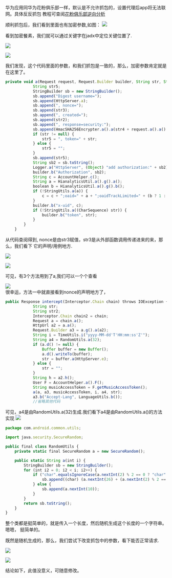 华为应用同华为花粉俱乐部一样，默认是不允许抓包的，设置代理后app将无法联网。具体反反抓包
教程可查阅[花粉俱乐部逆向分析](花粉俱乐部.md)  

顺利抓包后，我们看到里面也有加密参数,如图：
![](huawei/music/华为音乐加密参数包情况.png)  

看到加密餐素，我们就可以通过关键字在jadx中定位关键位置了.

![](huawei/music/username关键代码.png)  

![](huawei/music/函数情况.png)  

我们发现，这个代码里面的参数，和我们抓包是一致的，那么，加密参数肯定就是在这里了。

```javascript
private void a(Request request, Request.Builder builder, String str, String str2, String str3, String str4) {
            String str5;
            StringBuilder sb = new StringBuilder();
            sb.append("Digest username=");
            sb.append(HttpServer.a);
            sb.append(", nonce=");
            sb.append(str3);
            sb.append(", created=");
            sb.append(str2);
            sb.append(", response=security:");
            sb.append(HmacSHA256Encrypter.a().a(str4 + request.a().a().getPath(), HttpServer.b + str3 + str2));
            if (str != null) {
                str5 = ", token=" + str;
            } else {
                str5 = "";
            }
            sb.append(str5);
            String sb2 = sb.toString();
            Logger.a("HttpServer", (Object) "add authorization:" + sb2);
            builder.b("Authorization", sb2);
            String c = AccountHelper.c();
            String a = HianalyticsUtil.a().g().a();
            boolean b = HianalyticsUtil.a().g().b();
            if (!StringUtils.a(a)) {
                c = c + ";oaid=" + a + ";oaidTrackLimited=" + (b ? 1 : 0);
            }
            builder.b("x-uid", c);
            if (!StringUtils.a((CharSequence) str)) {
                builder.b("token", str);
            }
        }
    }
```
从代码查阅得到, nonce是由str3赋值，str3是从外部函数调用传递进来的来，那么，我们看下
它的声明/用例地方.

![](huawei/music/a方法声明.png)  

![](huawei/music/a方法声明3个方法.png)  

可见，有3个方法用到了a,我们可以一个个查看  

![](huawei/music/方法一.png)  
很幸运，方法一中就直接看到nonce的声明地方了，
````javascript
public Response intercept(Interceptor.Chain chain) throws IOException {
            String str;
            String str2;
            Interceptor.Chain chain2 = chain;
            Request a = chain.a();
            HttpUrl a2 = a.a();
            Request.Builder a3 = a.g().a(a2);
            String i = TimeUtils.i("yyyy-MM-dd'T'HH:mm:ss'Z'");
            String a4 = RandomUtils.a(32);
            if (a.d() != null) {
                Buffer buffer = new Buffer();
                a.d().writeTo(buffer);
                str = buffer.a(HttpServer.e);
            } else {
                str = "";
            }
            String h = a2.h();
            User F = AccountHelper.a().F();
            String musicAccessToken = F.getMusicAccessToken();
            a(a, a3, musicAccessToken, i, a4, str);
            a3.b("Accept-Lang", LanguageUtils.b());
            //省略其他代码
````

可见，a4是由RandomUtils.a(32)生成.我们看下a4是由RandomUtils.a()的方法实现 
![](huawei/music/RandomUtils_a.png)  

```javascript
package com.android.common.utils;

import java.security.SecureRandom;

public final class RandomUtils {
    private static final SecureRandom a = new SecureRandom();

    public static String a(int i) {
        StringBuilder sb = new StringBuilder();
        for (int i2 = 0; i2 < i; i2++) {
            if ("char".equalsIgnoreCase(a.nextInt(2) % 2 == 0 ? "char" : "num")) {
                sb.append((char) (a.nextInt(26) + (a.nextInt(2) % 2 == 0 ? 65 : 97)));
            } else {
                sb.append(a.nextInt(10));
            }
        }
        return sb.toString();
    }
}
```
整个类都是挺简单的，就是传入一个长度，然后随机生成这个长度的一个字符串。嗯嗯，
挺简单的。

既然是随机生成的，那么，我们尝试下改变抓包中的参数，看下能否正常请求.  

![](huawei/music/改值.png)  

![](huawei/music/result.png) 

结论如下，此值没意义，可随意修改。  

